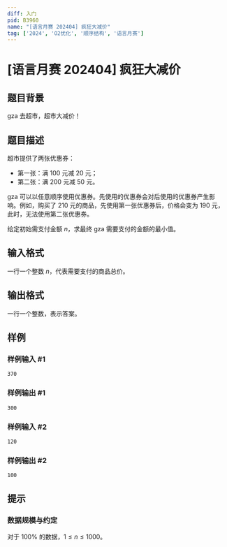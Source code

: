 ```yaml
---
diff: 入门
pid: B3960
name: "[语言月赛 202404] 疯狂大减价"
tag: ['2024', 'O2优化', '顺序结构', '语言月赛']
---
```

# [语言月赛 202404] 疯狂大减价
## 题目背景

gza 去超市，超市大减价！
## 题目描述

超市提供了两张优惠券：

- 第一张：满 $100$ 元减 $20$ 元；
- 第二张：满 $200$ 元减 $50$ 元。

gza 可以以任意顺序使用优惠券。先使用的优惠券会对后使用的优惠券产生影响。例如，购买了 $210$ 元的商品，先使用第一张优惠券后，价格会变为 $190$ 元，此时，无法使用第二张优惠券。

给定初始需支付金额 $n$，求最终 gza 需要支付的金额的最小值。
## 输入格式

一行一个整数 $n$，代表需要支付的商品总价。
## 输出格式

一行一个整数，表示答案。
## 样例

### 样例输入 #1
```
370

```
### 样例输出 #1
```
300

```
### 样例输入 #2
```
120
```
### 样例输出 #2
```
100
```
## 提示

### 数据规模与约定

对于 $100\%$ 的数据，$1 \leq n \leq 1000$。
